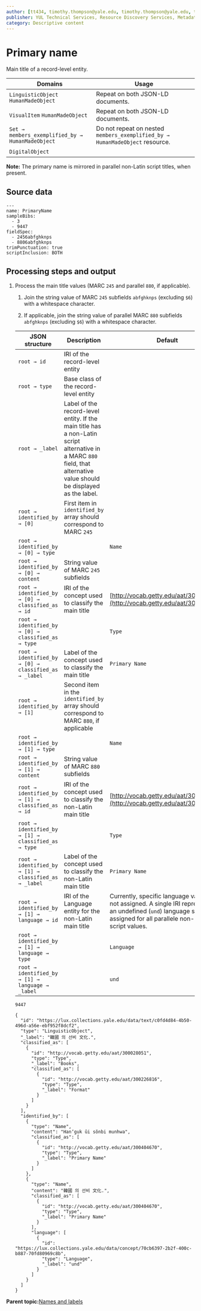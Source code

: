 ```yaml
---
author: [tt434, timothy.thompson@yale.edu, timothy.thompson@yale.edu, tt434]
publisher: YUL Technical Services, Resource Discovery Services, Metadata Services Unit
category: Descriptive content
---
```


# Primary name

Main title of a record-level entity.

|Domains|Usage|
|-------|-----|
|`LinguisticObject` `HumanMadeObject`|Repeat on both JSON-LD documents.|
|`VisualItem` `HumanMadeObject`|Repeat on both JSON-LD documents.|
|`Set → members_exemplified_by → HumanMadeObject`|Do not repeat on nested `members_exemplified_by → HumanMadeObject` resource.|
|`DigitalObject`| |

**Note:** The primary name is mirrored in parallel non-Latin script titles, when present.

## Source data

```
---
name: PrimaryName
sampleBibs:
  - 3
  - 9447
fieldSpec:
  - 2456abfghknps
  - 8806abfghknps
trimPunctuation: true
scriptInclusion: BOTH
```

## Processing steps and output

1.  Process the main title values \(MARC `245` and parallel `880`, if applicable\).

    1.  Join the string value of MARC `245` subfields `abfghknps` \(excluding `$6`\) with a whitespace character.

    2.  If applicable, join the string value of parallel MARC `880` subfields `abfghknps` \(excluding `$6`\) with a whitespace character.

    |JSON structure|Description|Default|
    |--------------|-----------|-------|
    |`root → id`|IRI of the record-level entity||
    |`root → type`|Base class of the record-level entity| |
    |`root → _label`|Label of the record-level entity. If the main title has a non-Latin script alternative in a MARC `880` field, that alternative value should be displayed as the label.| |
    |`root → identified_by → [0]`|First item in `identified_by` array should correspond to MARC `245`| |
    |`root → identified_by → [0] → type`| |`Name`|
    |`root → identified_by → [0] → content`|String value of MARC `245` subfields| |
    |`root → identified_by → [0] → classified_as → id`|IRI of the concept used to classify the main title|[http://vocab.getty.edu/aat/300404670](http://vocab.getty.edu/aat/300404670)|
    |`root → identified_by → [0] → classified_as → type`| |`Type`|
    |`root → identified_by → [0] → classified_as → _label`|Label of the concept used to classify the main title|`Primary Name`|
    |`root → identified_by → [1]`|Second item in the `identified_by` array should correspond to MARC `880`, if applicable| |
    |`root → identified_by → [1] → type`| |`Name`|
    |`root → identified_by → [1] → content`|String value of MARC `880` subfields| |
    |`root → identified_by → [1] → classified_as → id`|IRI of the concept used to classify the non-Latin main title|[http://vocab.getty.edu/aat/300404670](http://vocab.getty.edu/aat/300404670)|
    |`root → identified_by → [1] → classified_as → type`| |`Type`|
    |`root → identified_by → [1] → classified_as → _label`|Label of the concept used to classify the non-Latin main title|`Primary Name`|
    |`root → identified_by → [1] → language → id`|IRI of the Language entity for the non-Latin main title|Currently, specific language values are not assigned. A single IRI representing an undefined \(`und`\) language should be assigned for all parallele non-Latin script values.|
    |`root → identified_by → [1] → language → type`| |`Language`|
    |`root → identified_by → [1] → language → _label`| |`und`|

    `9447`

    ```
    {
      "id": "https://lux.collections.yale.edu/data/text/c0fd4d84-4b50-496d-a56e-ebf952f8dcf2",
      "type": "LinguisticObject",
      "_label": "韓國 의 선비 文化.",
      "classified_as": [
        {
          "id": "http://vocab.getty.edu/aat/300028051",
          "type": "Type",
          "_label": "Books",
          "classified_as": [
            {
              "id": "http://vocab.getty.edu/aat/300226816",
              "type": "Type",
              "_label": "Format"
            }
          ]
        }
      ],
      "identified_by": [
        {
          "type": "Name",
          "content": "Hanʼguk ŭi sŏnbi munhwa",
          "classified_as": [
            {
              "id": "http://vocab.getty.edu/aat/300404670",
              "type": "Type",
              "_label": "Primary Name"
            }
          ]
        },
        {
          "type": "Name",
          "content": "韓國 의 선비 文化.",
          "classified_as": [
            {
              "id": "http://vocab.getty.edu/aat/300404670",
              "type": "Type",
              "_label": "Primary Name"
            }
          ],
          "language": [
            {
              "id": "https://lux.collections.yale.edu/data/concept/70cb6397-2b2f-400c-b887-70fd80969c8b",
              "type": "Language",
              "_label": "und"
            }
          ]
        }
      ]
    }
    ```


**Parent topic:**[Names and labels](../../concepts/names_and_labels.md)

